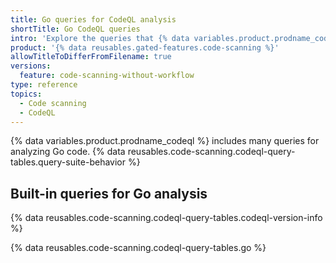 ```yaml
---
title: Go queries for CodeQL analysis
shortTitle: Go CodeQL queries
intro: 'Explore the queries that {% data variables.product.prodname_codeql %} uses to analyze code written in Go (Golang) when you select the `default` or the `security-extended` query suite.'
product: '{% data reusables.gated-features.code-scanning %}'
allowTitleToDifferFromFilename: true
versions:
  feature: code-scanning-without-workflow
type: reference
topics:
  - Code scanning
  - CodeQL
---
```


{% data variables.product.prodname_codeql %} includes many queries for analyzing Go code. {% data reusables.code-scanning.codeql-query-tables.query-suite-behavior %}

## Built-in queries for Go analysis

{% data reusables.code-scanning.codeql-query-tables.codeql-version-info %}

{% data reusables.code-scanning.codeql-query-tables.go %}
